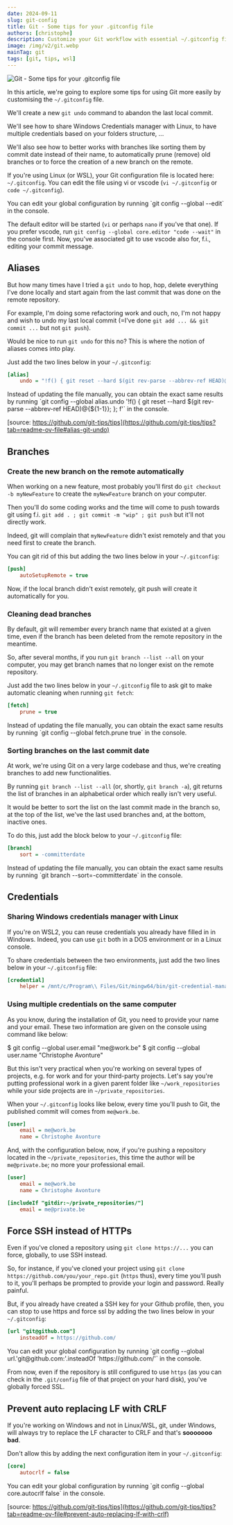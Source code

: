 ```yaml
---
date: 2024-09-11
slug: git-config
title: Git - Some tips for your .gitconfig file
authors: [christophe]
description: Customize your Git workflow with essential ~/.gitconfig file tips. Learn to create a git undo alias, manage remote branches, handle credentials, and enforce SSH.
image: /img/v2/git.webp
mainTag: git
tags: [git, tips, wsl]
---
```

![Git - Some tips for your .gitconfig file](/img/v2/git.webp)

<!-- cspell:ignore autocrlf,committerdate,customising,gitdir,sooooooo -->

In this article, we're going to explore some tips for using Git more easily by customising the `~/.gitconfig` file.

We'll create a new `git undo` command to abandon the last local commit.

We'll see how to share Windows Credentials manager with Linux, to have multiple credentials based on your folders structure, ...

We'll also see how to better works with branches like sorting them by commit date instead of their name, to automatically prune (remove) old branches or to force the creation of a new branch on the remote.

<!-- truncate -->

If you're using Linux (or WSL), your Git configuration file is located here: `~/.gitconfig`. You can edit the file using vi or vscode (`vi ~/.gitconfig` or `code ~/.gitconfig`).

<AlertBox variant="info" title="Using command line">
You can edit your global configuration by running `git config --global --edit` in the console.

The default editor will be started (`vi` or perhaps `nano` if you've that one). If you prefer vscode, run `git config --global core.editor "code --wait"` in the console first. Now, you've associated git to use vscode also for, f.i., editing your commit message.

</AlertBox>

## Aliases

But how many times have I tried a `git undo` to hop, hop, delete everything I've done locally and start again from the last commit that was done on the remote repository.

For example, I'm doing some refactoring work and ouch, no, I'm not happy and wish to undo my last local commit (=I've done `git add ... && git commit ...` but not `git push`).

Would be nice to run `git undo` for this no? This is where the notion of aliases comes into play.

Just add the two lines below in your `~/.gitconfig`:

<Snippet filename="~/.gitconfig`">

```ini
[alias]
    undo = "!f() { git reset --hard $(git rev-parse --abbrev-ref HEAD)@{${1-1}}; }; f"
```

</Snippet>

<AlertBox variant="info" title="Using command line">
Instead of updating the file manually, you can obtain the exact same results by running `git config --global alias.undo '!f() { git reset --hard $(git rev-parse --abbrev-ref HEAD)@{${1-1}}; }; f'` in the console.

</AlertBox>

[source: https://github.com/git-tips/tips](https://github.com/git-tips/tips?tab=readme-ov-file#alias-git-undo)

## Branches

### Create the new branch on the remote automatically

When working on a new feature, most probably you'll first do `git checkout -b myNewFeature` to create the `myNewFeature` branch on your computer.

Then you'll do some coding works and the time will come to push towards git using f.i. `git add . ; git commit -m "wip" ; git push` but it'll not directly work.

Indeed, git will complain that `myNewFeature` didn't exist remotely and that you need first to create the branch.

You can git rid of this but adding the two lines below in your `~/.gitconfig`:

<Snippet filename="~/.gitconfig`">

```ini
[push]
    autoSetupRemote = true
```

</Snippet>

Now, if the local branch didn't exist remotely, git push will create it automatically for you.

### Cleaning dead branches

By default, git will remember every branch name that existed at a given time, even if the branch has been deleted from the remote repository in the meantime.

So, after several months, if you run `git branch --list --all` on your computer, you may get branch names that no longer exist on the remote repository.

Just add the two lines below in your `~/.gitconfig` file to ask git to make automatic cleaning when running `git fetch`:

<Snippet filename="~/.gitconfig`">

```ini
[fetch]
    prune = true
```

</Snippet>

<AlertBox variant="info" title="Using command line">
Instead of updating the file manually, you can obtain the exact same results by running `git config --global fetch.prune true` in the console.

</AlertBox>

### Sorting branches on the last commit date

At work, we're using Git on a very large codebase and thus, we're creating branches to add new functionalities.

By running `git branch --list --all` (or, shortly, `git branch -a`), git returns the list of branches in an alphabetical order which really isn't very useful.

It would be better to sort the list on the last commit made in the branch so, at the top of the list, we've the last used branches and, at the bottom, inactive ones.

To do this, just add the block below to your `~/.gitconfig` file:

<Snippet filename="~/.gitconfig`">

```ini
[branch]
    sort = -committerdate
```

</Snippet>

<AlertBox variant="info" title="Using command line">
Instead of updating the file manually, you can obtain the exact same results by running `git branch --sort=-committerdate` in the console.

</AlertBox>

## Credentials

### Sharing Windows credentials manager with Linux

If you're on WSL2, you can reuse credentials you already have filled in in Windows. Indeed, you can use `git` both in a DOS environment or in a Linux console.

To share credentials between the two environments, just add the two lines below in your `~/.gitconfig` file:

<Snippet filename="~/.gitconfig`">

```ini
[credential]
    helper = /mnt/c/Program\\ Files/Git/mingw64/bin/git-credential-manager-core.exe
```

</Snippet>

### Using multiple credentials on the same computer

As you know, during the installation of Git, you need to provide your name and your email. These two information are given on the console using command like below:

<Terminal>
$ git config --global user.email "me@work.be"
$ git config --global user.name "Christophe Avonture"
</Terminal>

But this isn't very practical when you're working on several types of projects, e.g. for work and for your third-party projects. Let's say you're putting professional work in a given parent folder like `~/work_repositories` while your side projects are in `~/private_repositories`.

When your `~/.gitconfig` looks like below, every time you'll push to Git, the published commit will comes from `me@work.be`.

<Snippet filename="~/.gitconfig`">

```ini
[user]
    email = me@work.be
    name = Christophe Avonture
```

</Snippet>

And, with the configuration below, now, if you're pushing a repository located in the `~/private_repositories`, this time the author will be `me@private.be`; no more your professional email.

<Snippet filename="~/.gitconfig`">

```ini
[user]
    email = me@work.be
    name = Christophe Avonture

[includeIf "gitdir:~/private_repositories/"]
    email = me@private.be
```

</Snippet>

## Force SSH instead of HTTPs

Even if you've cloned a repository using `git clone https://...` you can force, globally, to use SSH instead.

So, for instance, if you've cloned your project using `git clone https://github.com/you/your_repo.git` (`https` thus), every time you'll push to it, you'll perhaps be prompted to provide your login and password. Really painful.

But, if you already have created a SSH key for your Github profile, then, you can stop to use https and force ssl by adding the two lines below in your `~/.gitconfig`:

<Snippet filename="~/.gitconfig`">

```ini
[url "git@github.com"]
    insteadOf = https://github.com/
```

</Snippet>

<AlertBox variant="info" title="Using command line">
You can edit your global configuration by running `git config --global url.'git@github.com:'.insteadOf 'https://github.com/'` in the console.

</AlertBox>

From now, even if the repository is still configured to use `https` (as you can check in the `.git/config` file of that project on your hard disk), you've globally forced SSL.

## Prevent auto replacing LF with CRLF

If you're working on Windows and not in Linux/WSL, git, under Windows, will always try to replace the LF character to CRLF and that's **sooooooo bad**.

Don't allow this by adding the next configuration item in your `~/.gitconfig`:

<Snippet filename="~/.gitconfig`">

```ini
[core]
    autocrlf = false
```

</Snippet>

<AlertBox variant="info" title="Using command line">
You can edit your global configuration by running `git config --global core.autocrlf false` in the console.

</AlertBox>

[source: https://github.com/git-tips/tips](https://github.com/git-tips/tips?tab=readme-ov-file#prevent-auto-replacing-lf-with-crlf)

